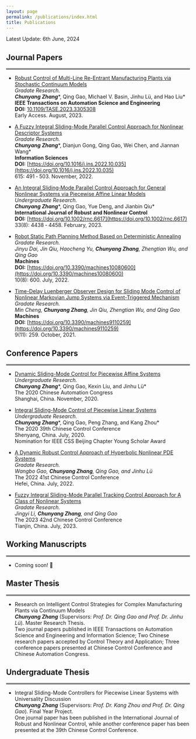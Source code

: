 ```yaml
---
layout: page
permalink: /publications/index.html
title: Publications
---
```


Latest Update: 6th June, 2024


## Journal Papers
<div style="border-top: 4px solid gray;"></div>

- [Robust Control of Multi-Line Re-Entrant Manufacturing Plants via Stochastic Continuum Models](https://ieeexplore.ieee.org/document/10227338)<br>*Gradate Research.*<br>***Chunyang Zhang****, Qing Gao, Michael V. Basin, Jinhu Lü, and Hao Liu*<br>**IEEE Transactions on Automation Science and Engineering**<br>**DOI:** [10.1109/TASE.2023.3305308](10.1109/TASE.2023.3305308)<br>Early Access. August, 2023.

- [A Fuzzy Integral Sliding-Mode Parallel Control Approach for Nonlinear Descriptor Systems](https://www.sciencedirect.com/science/article/abs/pii/S0020025522011550)<br>*Gradate Research.*<br>***Chunyang Zhang****, Dianjun Gong, Qing Gao, Wei Chen, and Jiannan Wang*<br>**Information Sciences**<br>**DOI:** [https://doi.org/10.1016/j.ins.2022.10.035](https://doi.org/10.1016/j.ins.2022.10.035) <br>615: 491 ‑ 503. November, 2022.

- [An Integral Sliding‑Mode Parallel Control Approach for General Nonlinear Systems via Piecewise Affine Linear Models](https://onlinelibrary.wiley.com/doi/abs/10.1002/rnc.6617)<br>*Undergraduate Research.*<br>***Chunyang Zhang****, Qing Gao, Yue Deng, and Jianbin Qiu*<br>**International Journal of Robust and Nonlinear Control**<br>**DOI:** [https://doi.org/10.1002/rnc.6617](https://doi.org/10.1002/rnc.6617)<br>33(8): 4438 ‑ 4458. February, 2023.

- [Robot Static Path Planning Method Based on Deterministic Annealing](https://www.mdpi.com/2075-1702/10/8/600)<br>*Gradate Research.*<br>*Jinyu Dai, Jin Qiu, Haocheng Yu, **Chunyang Zhang**, Zhengtian Wu, and Qing Gao*<br>**Machines**<br>**DOI:** [https://doi.org/10.3390/machines10080600](https://doi.org/10.3390/machines10080600) <br>10(8): 600. July, 2022.

- [Time-Delay Luenberger Observer Design for Sliding Mode Control of Nonlinear Markovian Jump Systems via Event-Triggered Mechanism](https://www.mdpi.com/2075-1702/9/11/259)<br>*Gradate Research.*<br>*Min Cheng, **Chunyang Zhang**, Jin Qiu, Zhengtian Wu, and Qing Gao*<br>**Machines**<br>**DOI:** [https://doi.org/10.3390/machines9110259](https://doi.org/10.3390/machines9110259) <br>9(11): 259. October, 2021.


## Conference Papers
<div style="border-top: 4px solid gray;"></div>

- [Dynamic Sliding-Mode Control for Piecewise Affine Systems](https://ieeexplore.ieee.org/abstract/document/9326817/)<br>*Undergraduate Research.*<br>***Chunyang Zhang****, Qing Gao, Kexin Liu, and Jinhu Lü*<br>The 2020 Chinese Automation Congress<br>Shanghai, China. November, 2020.

- [Integral Sliding-Mode Control of Piecewise Linear Systems](https://ieeexplore.ieee.org/abstract/document/9189318)<br>*Undergraduate Research.*<br>***Chunyang Zhang****, Qing Gao, Peng Zhang, and Kang Zhou*<br>The 2020 39th Chinese Control Conference<br>Shenyang, China. July, 2020.<br>Nomination for IEEE CSS Beijing Chapter Young Scholar Award

- [A Dynamic Robust Control Approach of Hyperbolic Nonlinear PDE Systems](https://ieeexplore.ieee.org/abstract/document/9901648)<br>*Gradate Research.*<br>*Wangbo Gao, **Chunyang Zhang**, Qing Gao, and Jinhu Lü*<br>The 2022 41st Chinese Control Conference<br>Hefei, China. July, 2022.<br>

- [Fuzzy Integral Sliding-Mode Parallel Tracking Control Approach for A Class of Nonlinear Systems](https://ieeexplore.ieee.org/abstract/document/10239763)<br>*Gradate Research.*<br>*Jingyi Li, **Chunyang Zhang**, and Qing Gao*<br>The 2023 42nd Chinese Control Conference<br>Tianjin, China. July, 2023.<br>


## Working Manuscripts
<div style="border-top: 4px solid gray;"></div>

- Coming soon! 🚀


## Master Thesis
<div style="border-top: 4px solid gray;"></div>

- Research on Intelligent Control Strategies for Complex Manufacturing Plants via Continuum Models<br>***Chunyang Zhang*** (Supervisors: *Prof. Dr. Qing Gao and Prof. Dr. Jinhu Lü*). Master Research Thesis.<br>Two journal papers published in IEEE Transactions on Automation Science and Engineering and Information Science; Two Chinese research papers accepted by Control Theory and Application; Three conference papers presented at Chinese Control Conference and Chinese Automation Congress.


## Undergraduate Thesis
<div style="border-top: 4px solid gray;"></div>

- Integral Sliding-Mode Controllers for Piecewise Linear Systems with Universality Discussion<br>***Chunyang Zhang*** (Supervisors: *Prof. Dr. Kang Zhou and Prof. Dr. Qing Gao*). Final Year Project.<br>One journal paper has been published in the International Journal of Robust and Nonlinear Control, while another conference paper has been presented at the 39th Chinese Control Conference.